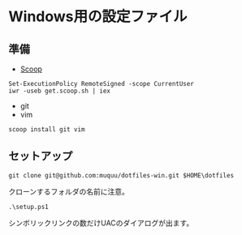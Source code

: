 # Windows用の設定ファイル

## 準備
* [Scoop](https://scoop.sh/)
```
Set-ExecutionPolicy RemoteSigned -scope CurrentUser
iwr -useb get.scoop.sh | iex
```
* git
* vim
```
scoop install git vim
```

## セットアップ
```
git clone git@github.com:muquu/dotfiles-win.git $HOME\dotfiles
```
クローンするフォルダの名前に注意。
```
.\setup.ps1
```
シンボリックリンクの数だけUACのダイアログが出ます。